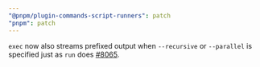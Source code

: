 ```yaml
---
"@pnpm/plugin-commands-script-runners": patch
"pnpm": patch
---
```


`exec` now also streams prefixed output when `--recursive` or `--parallel` is specified just as `run` does [#8065](https://github.com/pnpm/pnpm/issues/8065).
